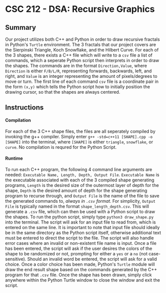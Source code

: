 # CSC 212 - DSA: Recursive Graphics

## Summary

Our project utilizes both C++ and Python in order to draw recursive fractals in Python's `Turtle` environment. The 3 fractals that our project covers are the Sierpinski Triangle, Koch Snowflake, and the Hilbert Curve. For each of the 3 shapes, there exists a C++ file which will write to a `csv` file a list of commands, which a seperate Python script then interprets in order to draw the shapes. The commands are in the format `Direction,Value`, where `Direction` is either `F/B/L/R`, representing forwards, backwards, left, and right, and `Value` is an integer representing the amount of pixels/degrees to move or turn. The first line of each command `csv` file is a coordinate pair in the form `(x,y)` which tells the Python script how to initially position the drawing cursor, so that the shapes are always centered.

## Instructions

#### Compilation

For each of the 3 C++ shape files, the files are all seperately compiled by invoking the g++ compiler. Simply enter `g++ -std=c++11 [SHAPE].cpp -o [SHAPE]` into the terminal, where `[SHAPE]` is either `triangle`, `snowflake`, or `curve`. No compilation is requred for the Python Script.

#### Runtime

To run each C++ program, the following 4 command line arguments are needed: `Executable Name, Length, Depth, Output File`. `Executable Name` is the executable associated with each of the 3 compiled shape generating programs, `Length` is the desired size of the outermost layer of depth for the shape, `Depth` is the desired amount of depth for the shape generating program to recurse through, and `Output File` is the name of the file to save the generated commands to, *always in `.csv` format*. For simplicity, `Output File` is typically named in the format `shape_length_depth.csv`. This will generate a `.csv` file, which can then be used with a Python script to draw the shapes. To run the python script, simply type `python3 draw_shape.py` into the terminal. The script will ask for an input file to read from, which is entered on the same line. It is important to note that input file should ideally be in the same directory as the Python script itself, otherwise additional text must be entered to direct the script to the file. The script will also handle error cases where an invalid or non-existent file name is input. Once a file has been entered, the script will ask if the user desires the colors of the shape to be randomized or not, prompting for either a `yes` or a `no` (not case-sensitive). Should an invalid word be entered, the script will ask for a valid choice. Once a color choice has been made, Python's `Turtle` module will draw the end result shape based on the commands generated by the C++ program for that `.csv` file. Once the shape has been drawn, simply click anywhere within the Python Turtle window to close the window and exit the script.
